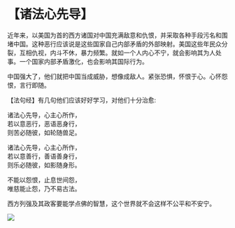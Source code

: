 # 【诸法心先导】

近年来，以美国为首的西方诸国对中国充满敌意和仇恨，并采取各种手段污名和围堵中国。这种恶行应该说是这些国家自己内部矛盾的外部映射。美国这些年民众分裂，互相仇视，内斗不休，暴力频繁。就如一个人内心不宁，就会影响其为人处事。一个国家内部矛盾激化，也会影响其国际行为。

中国强大了，他们就把中国当成威胁，想像成敌人。紧张恐惧，怀恨于心。心怀怨恨，言行即随。

【法句经】有几句他们应该好好学习，对他们十分治愈:

诸法心先导，心主心所作，  
若以意恶行，恶语恶身行，  
则苦必随彼，如轮随兽足。  

诸法心先导，心主心所作，  
若以意善行，善语善身行，  
则乐必随彼，如影随身形。

不能以怨恨，止息世间怨，  
唯慈能止怨，乃不易古法。

西方列强及其政客要能学点佛的智慧，这个世界就不会这样不公平和不安宁。

![](30.jpg)
